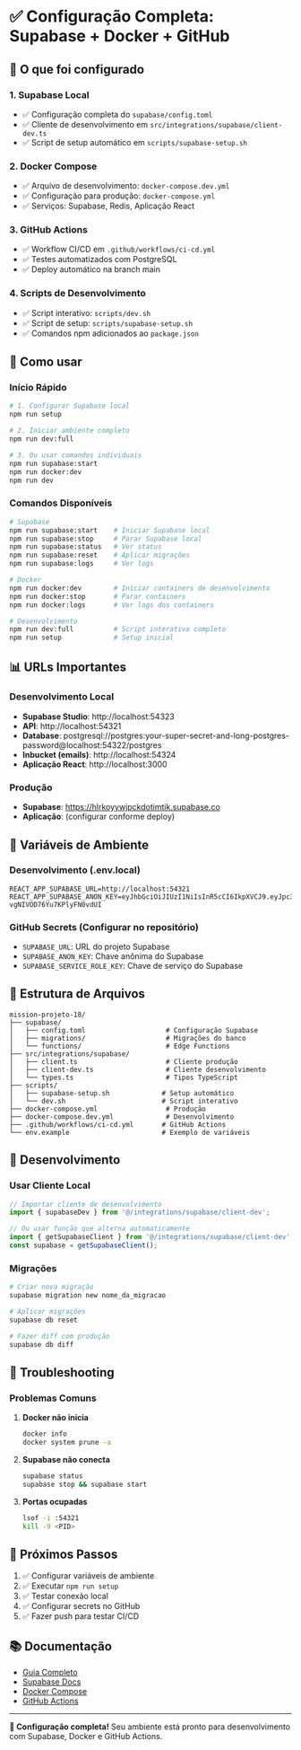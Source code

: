 # ✅ Configuração Completa: Supabase + Docker + GitHub

## 🎯 O que foi configurado

### 1. **Supabase Local**
- ✅ Configuração completa do `supabase/config.toml`
- ✅ Cliente de desenvolvimento em `src/integrations/supabase/client-dev.ts`
- ✅ Script de setup automático em `scripts/supabase-setup.sh`

### 2. **Docker Compose**
- ✅ Arquivo de desenvolvimento: `docker-compose.dev.yml`
- ✅ Configuração para produção: `docker-compose.yml`
- ✅ Serviços: Supabase, Redis, Aplicação React

### 3. **GitHub Actions**
- ✅ Workflow CI/CD em `.github/workflows/ci-cd.yml`
- ✅ Testes automatizados com PostgreSQL
- ✅ Deploy automático na branch main

### 4. **Scripts de Desenvolvimento**
- ✅ Script interativo: `scripts/dev.sh`
- ✅ Script de setup: `scripts/supabase-setup.sh`
- ✅ Comandos npm adicionados ao `package.json`

## 🚀 Como usar

### Início Rápido

```bash
# 1. Configurar Supabase local
npm run setup

# 2. Iniciar ambiente completo
npm run dev:full

# 3. Ou usar comandos individuais
npm run supabase:start
npm run docker:dev
npm run dev
```

### Comandos Disponíveis

```bash
# Supabase
npm run supabase:start    # Iniciar Supabase local
npm run supabase:stop     # Parar Supabase local
npm run supabase:status   # Ver status
npm run supabase:reset    # Aplicar migrações
npm run supabase:logs     # Ver logs

# Docker
npm run docker:dev        # Iniciar containers de desenvolvimento
npm run docker:stop       # Parar containers
npm run docker:logs       # Ver logs dos containers

# Desenvolvimento
npm run dev:full          # Script interativo completo
npm run setup             # Setup inicial
```

## 📊 URLs Importantes

### Desenvolvimento Local
- **Supabase Studio**: http://localhost:54323
- **API**: http://localhost:54321
- **Database**: postgresql://postgres:your-super-secret-and-long-postgres-password@localhost:54322/postgres
- **Inbucket (emails)**: http://localhost:54324
- **Aplicação React**: http://localhost:3000

### Produção
- **Supabase**: https://hlrkoyywjpckdotimtik.supabase.co
- **Aplicação**: (configurar conforme deploy)

## 🔑 Variáveis de Ambiente

### Desenvolvimento (.env.local)
```env
REACT_APP_SUPABASE_URL=http://localhost:54321
REACT_APP_SUPABASE_ANON_KEY=eyJhbGciOiJIUzI1NiIsInR5cCI6IkpXVCJ9.eyJpc3MiOiJzdXBhYmFzZSIsInJlZiI6ImhscmtveXl3anBja2RvdGltdGlrIiwicm9sZSI6ImFub24iLCJpYXQiOjE3NTMxNTMwNDcsImV4cCI6MjA2ODcyOTA0N30.kYEtg1hYG2pmcyIeXRs-vgNIVOD76Yu7KPlyFN0vdUI
```

### GitHub Secrets (Configurar no repositório)
- `SUPABASE_URL`: URL do projeto Supabase
- `SUPABASE_ANON_KEY`: Chave anônima do Supabase
- `SUPABASE_SERVICE_ROLE_KEY`: Chave de serviço do Supabase

## 📁 Estrutura de Arquivos

```
mission-projeto-18/
├── supabase/
│   ├── config.toml                    # Configuração Supabase
│   ├── migrations/                    # Migrações do banco
│   └── functions/                     # Edge Functions
├── src/integrations/supabase/
│   ├── client.ts                      # Cliente produção
│   ├── client-dev.ts                  # Cliente desenvolvimento
│   └── types.ts                       # Tipos TypeScript
├── scripts/
│   ├── supabase-setup.sh             # Setup automático
│   └── dev.sh                        # Script interativo
├── docker-compose.yml                 # Produção
├── docker-compose.dev.yml             # Desenvolvimento
├── .github/workflows/ci-cd.yml       # GitHub Actions
└── env.example                       # Exemplo de variáveis
```

## 🔧 Desenvolvimento

### Usar Cliente Local
```typescript
// Importar cliente de desenvolvimento
import { supabaseDev } from '@/integrations/supabase/client-dev';

// Ou usar função que alterna automaticamente
import { getSupabaseClient } from '@/integrations/supabase/client-dev';
const supabase = getSupabaseClient();
```

### Migrações
```bash
# Criar nova migração
supabase migration new nome_da_migracao

# Aplicar migrações
supabase db reset

# Fazer diff com produção
supabase db diff
```

## 🐛 Troubleshooting

### Problemas Comuns

1. **Docker não inicia**
   ```bash
   docker info
   docker system prune -a
   ```

2. **Supabase não conecta**
   ```bash
   supabase status
   supabase stop && supabase start
   ```

3. **Portas ocupadas**
   ```bash
   lsof -i :54321
   kill -9 <PID>
   ```

## 🎯 Próximos Passos

1. ✅ Configurar variáveis de ambiente
2. ✅ Executar `npm run setup`
3. ✅ Testar conexão local
4. ✅ Configurar secrets no GitHub
5. ✅ Fazer push para testar CI/CD

## 📚 Documentação

- [Guia Completo](SUPABASE_DOCKER_GITHUB_SETUP.md)
- [Supabase Docs](https://supabase.com/docs)
- [Docker Compose](https://docs.docker.com/compose/)
- [GitHub Actions](https://docs.github.com/en/actions)

---

**🎉 Configuração completa!** Seu ambiente está pronto para desenvolvimento com Supabase, Docker e GitHub Actions. 